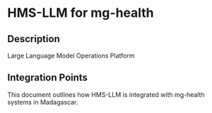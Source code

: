 # HMS-LLM for mg-health

## Description

Large Language Model Operations Platform

## Integration Points

This document outlines how HMS-LLM is integrated with mg-health systems in Madagascar.
